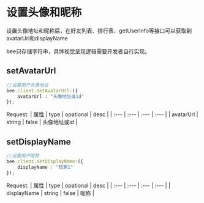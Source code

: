 # 设置头像和昵称

设置头像地址和昵称后，在好友列表、排行表、getUserInfo等接口可以获取到avatarUrl和displayName

 bee只存储字符串，具体视觉呈现逻辑需要开发者自行实现。

## setAvatarUrl

```typescript
//设置用户头像地址
bee.client.setAvatarUrl:({
    avatarUrl : "头像地址或id"
});
```
Request:
| 属性 | type | opational | desc |
| :--- | :--- | :--- | :--- |
| avatarUrl | string | false | 头像地址或id |

## setDisplayName

```typescript
//设置用户昵称
bee.client.setDisplayName:({
    displayName : "玩家1"
});
```

Request:
| 属性 | type | opational | desc |
| :--- | :--- | :--- | :--- |
| displayName | string | false | 昵称 |